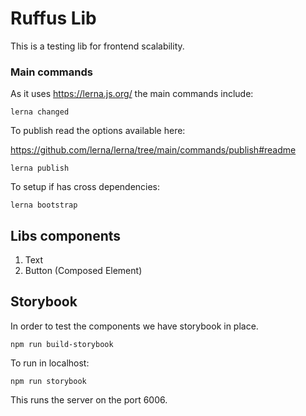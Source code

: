 # Ruffus Lib

This is a testing lib for frontend scalability.

### Main commands

As it uses https://lerna.js.org/ the main commands include:

```
lerna changed
```

To publish read the options available here:

https://github.com/lerna/lerna/tree/main/commands/publish#readme

```
lerna publish
```

To setup if has cross dependencies:

```
lerna bootstrap
```

## Libs components

1. Text
2. Button (Composed Element)

## Storybook

In order to test the components we have storybook in place.

```
npm run build-storybook
```

To run in localhost:

```
npm run storybook
```

This runs the server on the port 6006.
